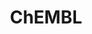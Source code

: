 ---
bigquery: https://console.cloud.google.com/bigquery?p=patents-public-data&d=ebi_chembl&page=dataset
citation: '"The ChEMBL database in 2017." Anna Gaulton, Anne Hersey, Michał Nowotka,
  A Patrícia Bento, Jon Chambers, David Mendez, Prudence Mutowo, Francis Atkinson,
  Louisa J Bellis, Elena Cibrián-Uhalte, Mark Davies, Nathan Dedman, Anneli Karlsson,
  María Paula Magariños, John P Overington, George Papadatos, Ines Smit, Andrew R
  Leach Nucleic acids Research (2017) 45 (Database Issue), D945-D954'
contributors: European Bioinformatics Institute
cost: None
description: ChEMBL Data is a manually curated database of small molecules used in
  drug discovery, including information about existing patented drugs.
documentation: 'schema: https://www.ebi.ac.uk/chembl/db_schema


  '
last_edit: Mon, 04 Apr 2022 19:07:30 GMT
location: https://console.cloud.google.com/marketplace/product/google_patents_public_datasets/chembl
maintained_by: EMBL-EBI, an outstation of European Molecular Biology Laboratory
related_publications: '

  ChEMBL: towards direct deposition of bioassay data.


  Mendez D, Gaulton A, Bento AP, Chambers J, De Veij M, Félix E, Magariños MP, Mosquera
  JF, Mutowo P, Nowotka M, Gordillo-Marañón M, Hunter F, Junco L, Mugumbate G, Rodriguez-Lopez
  M, Atkinson F, Bosc N, Radoux CJ, Segura-Cabrera A, Hersey A, Leach AR.


  — Nucleic Acids Res. 2019; 47(D1):D930-D940. doi: 10.1093/nar/gky1075

  '
schema_fields: '[''level1_description'', ''hrac_class_id'', ''doc_id'', ''published_type'',
  ''standard_upper_value'', ''le'', ''assay_subcellular_fraction'', ''relationship'',
  ''site_id'', ''max_phase_for_ind'', ''direct_interaction'', ''level2_description'',
  ''warning_id'', ''strength'', ''structure_type'', ''pchembl_value'', ''assay_strain'',
  ''molsyn_id'', ''std_act_id'', ''mutation'', ''aspect'', ''alert_id'', ''sequence'',
  ''activity_count'', ''acd_most_bpka'', ''parent_type'', ''standard_text_value'',
  ''tbl'', ''ddd_id'', ''src_id'', ''mec_id'', ''canonical_smiles'', ''substrate_record_id'',
  ''upper_value'', ''issue'', ''data_validity_comment'', ''description'', ''tissue_id'',
  ''parent_molregno'', ''cell_source_tissue'', ''confidence'', ''doc_type'', ''assay_class_id'',
  ''job_id'', ''publication_number'', ''frac_code'', ''formulation_id'', ''cx_most_apka'',
  ''submission_date'', ''who_extra'', ''heavy_atoms'', ''tid'', ''standard_inchi_key'',
  ''entity_type'', ''mc_organism'', ''uberon_id'', ''oral'', ''normal_range_max'',
  ''chirality'', ''relationship_type'', ''log_id'', ''who_name'', ''pathway_key'',
  ''hba'', ''compd_id'', ''warning_description'', ''tid_fixed'', ''black_box_warning'',
  ''warning_year'', ''approval_date'', ''level5'', ''applicant_full_name'', ''sequence_md5sum'',
  ''published_relation'', ''bao_endpoint'', ''bao_id'', ''standard_inchi'', ''abstract'',
  ''withdrawn_reason'', ''acd_logp'', ''drug_product_flag'', ''db_source'', ''assay_param_id'',
  ''standard_flag'', ''mechanism_of_action'', ''enzyme_name'', ''result_flag'', ''l1'',
  ''usan_stem_definition'', ''molecular_species'', ''route'', ''hbd'', ''priority'',
  ''alogp'', ''activity_id'', ''cl_lincs_id'', ''domain_type'', ''frac_class_id'',
  ''orig_description'', ''short_name'', ''inorganic_flag'', ''level3'', ''sei'', ''indref_id'',
  ''major_class'', ''cell_source_organism'', ''year'', ''standard_value'', ''drugind_id'',
  ''accession'', ''warning_country'', ''level1'', ''predbind_id'', ''mc_target_name'',
  ''action_type'', ''level4'', ''hbd_lipinski'', ''alert_set_id'', ''class_level'',
  ''parent_id'', ''cx_logp'', ''last_page'', ''assay_organism'', ''binding_site_comment'',
  ''assay_tax_id'', ''prodrug'', ''pathway_id'', ''active_ingredient'', ''go_id'',
  ''assay_desc'', ''patent_expire_date'', ''irac_class_id'', ''updated_on'', ''cx_logd'',
  ''innovator_company'', ''toid'', ''cell_name'', ''num_lipinski_ro5_violations'',
  ''bei'', ''num_alerts'', ''ddd_admr'', ''assay_source'', ''src_description'', ''idx'',
  ''lle'', ''nda_type'', ''irac_code'', ''ref_type'', ''qudt_units'', ''record_id'',
  ''curation_comment'', ''first_in_class'', ''targcomp_id'', ''authors'', ''met_conversion'',
  ''standard_relation'', ''mc_target_accession'', ''src_assay_id'', ''ridx'', ''cell_source_tax_id'',
  ''pref_name'', ''stat'', ''helm_notation'', ''therapeutic_flag'', ''journal'', ''cellosaurus_id'',
  ''smid'', ''caloha_id'', ''syn_type'', ''trade_name'', ''mecref_id'', ''metabolite_record_id'',
  ''level3_description'', ''company'', ''ref_url'', ''assay_tissue'', ''protein_class_id'',
  ''src_short_name'', ''prod_pat_id'', ''stem_class'', ''stem'', ''mol_hrac_id'',
  ''homologue'', ''usan_year'', ''dosed_ingredient'', ''start_position'', ''l5'',
  ''assay_category'', ''aidx'', ''site_residues'', ''l4'', ''usan_stem_id'', ''level2'',
  ''last_active'', ''product_id'', ''l7'', ''domain_description'', ''end_position'',
  ''creation_date'', ''published_value'', ''assay_type'', ''mw_monoisotopic'', ''l2'',
  ''mol_irac_id'', ''selectivity_comment'', ''mc_tax_id'', ''normal_range_min'', ''standard_type'',
  ''rtb'', ''psa'', ''source'', ''doi'', ''confidence_score'', ''natural_product'',
  ''volume'', ''qed_weighted'', ''comp_go_id'', ''withdrawn_flag'', ''cell_description'',
  ''efo_term'', ''ref_id'', ''ap_id'', ''active_molregno'', ''atc_code'', ''topical'',
  ''max_phase'', ''full_molformula'', ''compound_key'', ''component_id'', ''first_page'',
  ''potential_duplicate'', ''ingredient'', ''molecule_type'', ''met_id'', ''patent_id'',
  ''tax_id'', ''l6'', ''patent_no'', ''hba_lipinski'', ''l8'', ''assay_id'', ''mol_frac_id'',
  ''parent_go_id'', ''relation'', ''oc_id'', ''drug_substance_flag'', ''relationship_desc'',
  ''subgroup'', ''source_domain_id'', ''mesh_id'', ''title'', ''withdrawn_year'',
  ''aromatic_rings'', ''version'', ''targrel_id'', ''warning_type'', ''drug_record_id'',
  ''molfile'', ''organism'', ''units'', ''rgid'', ''synonyms'', ''mechanism_comment'',
  ''bao_format'', ''assay_test_type'', ''bto_id'', ''molregno'', ''level4_description'',
  ''target_desc'', ''delist_flag'', ''path'', ''cx_most_bpka'', ''entity_id'', ''hrac_code'',
  ''patent_use_code'', ''species_group_flag'', ''protein_class_desc'', ''name'', ''ddd_comment'',
  ''mw_freebase'', ''polymer_flag'', ''warnref_id'', ''as_id'', ''country'', ''compsyn_id'',
  ''enzyme_tid'', ''biocomp_id'', ''cell_id'', ''clo_id'', ''full_mwt'', ''comp_class_id'',
  ''metref_id'', ''component_type'', ''warning_class'', ''ddd_value'', ''acd_logd'',
  ''isoform'', ''domain_name'', ''label'', ''text_value'', ''compound_name'', ''src_compound_id'',
  ''standard_units'', ''usan_substem'', ''target_type'', ''alert_name'', ''class_type'',
  ''chembl_id'', ''value'', ''definition'', ''updated_by'', ''acd_most_apka'', ''previous_company'',
  ''pubmed_id'', ''parameter_type'', ''research_stem'', ''num_ro5_violations'', ''actsm_id'',
  ''downgraded'', ''ass_cls_map_id'', ''co_stem_id'', ''efo_id'', ''protein_class_synonym'',
  ''db_version'', ''molecular_mechanism'', ''ro3_pass'', ''cell_ontology_id'', ''availability_type'',
  ''related_tid'', ''dosage_form'', ''first_approval'', ''mc_target_type'', ''assay_cell_type'',
  ''activity_comment'', ''met_comment'', ''curated_by'', ''withdrawn_class'', ''site_name'',
  ''cidx'', ''comments'', ''chebi_par_id'', ''parenteral'', ''indication_class'',
  ''uo_units'', ''smarts'', ''res_stem_id'', ''set_name'', ''l3'', ''parameter_value'',
  ''sitecomp_id'', ''ddd_units'', ''annotation'', ''disease_efficacy'', ''ad_type'',
  ''withdrawn_country'', ''mol_atc_id'', ''component_synonym'', ''prediction_method'',
  ''published_units'', ''type'', ''protclasssyn_id'', ''variant_id'', ''usan_stem'',
  ''domain_id'', ''target_mapping'', ''status'', ''cpd_str_alert_id'', ''mesh_heading'']'
shortname: chembl
tags:
- biotechnology
- health
- chemical
- bioinformatics
- medical
terms_of_use: CC BY-SA 3.0
title: ChEMBL
uuid: e232a192-965c-4ec9-904c-155b6dfe56c5
---